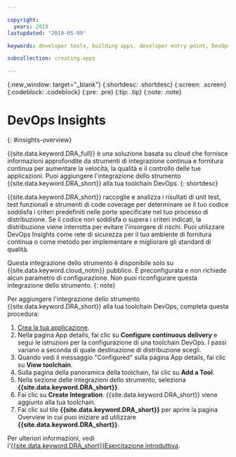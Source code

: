 ```yaml
---

copyright:
  years: 2019
lastupdated: "2019-05-09"

keywords: developer tools, building apps, developer entry point, DevOps, toolchain, insights

subcollection: creating-apps

---
```

{:new_window: target="_blank"}
{:shortdesc: .shortdesc}
{:screen: .screen}
{:codeblock: .codeblock}
{:pre: .pre}
{:tip: .tip}
{:note: .note}

# DevOps Insights
{: #insights-overview}

{{site.data.keyword.DRA_full}} è una soluzione basata su cloud che fornisce informazioni approfondite da strumenti di integrazione continua e fornitura continua per aumentare la velocità, la qualità e il controllo delle tue applicazioni. Puoi aggiungere l'integrazione dello strumento {{site.data.keyword.DRA_short}} alla tua toolchain DevOps.
{: shortdesc}

{{site.data.keyword.DRA_short}} raccoglie e analizza i risultati di unit test, test funzionali e strumenti di code coverage per determinare se il tuo codice soddisfa i criteri predefiniti nelle porte specificate nel tuo processo di distribuzione. Se il codice non soddisfa o supera i criteri indicati, la distribuzione viene interrotta per evitare l'insorgere di rischi. Puoi utilizzare DevOps Insights come rete di sicurezza per il tuo ambiente di fornitura continua o come metodo per implementare e migliorare gli standard di qualità.

Questa integrazione dello strumento è disponibile solo su {{site.data.keyword.cloud_notm}} pubblico. È preconfigurata e non richiede alcun parametro di configurazione. Non puoi riconfigurare questa integrazione dello strumento.
{: note}

Per aggiungere l'integrazione dello strumento {{site.data.keyword.DRA_short}} alla tua toolchain DevOps, completa questa procedura:


1. [Crea la tua applicazione](/docs/apps?topic=creating-apps-tutorial-getting-started#create-getting-started).
2. Nella pagina App details, fai clic su **Configure continuous delivery** e segui le istruzioni per la configurazione di una toolchain DevOps. I passi variano a seconda di quale destinazione di distribuzione scegli.
3. Quando vedi il messaggio "Configured" sulla pagina App details, fai clic su **View toolchain**.
4. Sulla pagina della panoramica della toolchain, fai clic su **Add a Tool**.
5. Nella sezione delle integrazioni dello strumento, seleziona **{{site.data.keyword.DRA_short}}**.
6. Fai clic su **Create Integration**. {{site.data.keyword.DRA_short}} viene aggiunto alla tua toolchain.
7. Fai clic sul tile **{{site.data.keyword.DRA_short}}** per aprire la pagina Overview in cui puoi iniziare ad utilizzare **{{site.data.keyword.DRA_short}}**.

Per ulteriori informazioni, vedi l'[{{site.data.keyword.DRA_short}}Esercitazione introduttiva](/docs/services/DevOpsInsights?topic=DevOpsInsights-getting-started).
